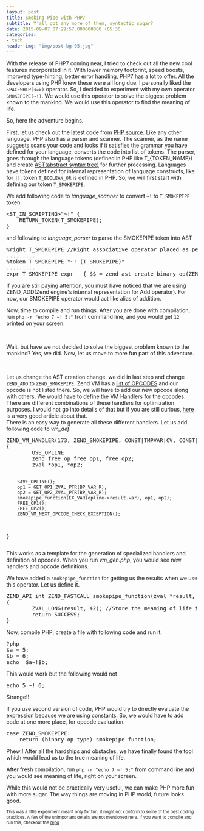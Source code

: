 ```yaml
---
layout: post
title: Smoking Pipe with PHP7 
subtitle: Y'all got any more of them, syntactic sugar? 
date: 2015-09-07 07:29:57.000000000 +05:30
categories:
- tech
header-img: "img/post-bg-05.jpg"
---
```

<p>With the release of PHP7 coming near, I tried to check out all the new cool features incorporated in it. With lower memory footprint, speed boosts, improved type-hinting, better error handling, PHP7 has a lot to offer. All the developers using PHP knew these were all long due. I personally liked the <code>SPACESHIP(<=>)</code> operator. So, I decided to experiment with my own operator <code>SMOKEPIPE(~!)</code>. We would use this operator to solve the biggest problem known to the mankind. We would use this operator to find the meaning of life.</p>

<p>So, here the adventure begins.</p>

<p>First, let us check out the latest code from <a href="https://github.com/php/php-src/tree/PHP-7.0.0"  target="_blank">PHP source</a>. Like any other language, PHP also has a parser and scanner. The scanner, as the name suggests scans your code and looks if it satisfies the grammar you have defined for your language, converts the code into list of tokens. The parser, goes through the language tokens (defined in PHP like T_{TOKEN_NAME}) and create <a href="https://en.wikipedia.org/wiki/Abstract_syntax_tree" target="_blank">AST(abstract syntax tree)</a> for further processing. Languages have tokens defined for internal representation of language constructs, like for <code>||</code>, token <code>T_BOOLEAN_OR</code> is defined in PHP. So, we will first start with defining our token <code>T_SMOKEPIPE</code>. </p>

<p>We add following code to <i>language_scanner</i> to convert <code>~!</code> to <code>T_SMOKEPIPE</code> token 
<pre>
&lt;ST_IN_SCRIPTING&gt;"~!" {
	RETURN_TOKEN(T_SMOKEPIPE);
}
</pre>
</p>
<p> and following to <i>language_parser</i> to parse the SMOKEPIPE token into AST
<pre>
%right T_SMOKEPIPE //Right associative operator placed as per the precedence level
.........
%token T_SMOKEPIPE "~! (T_SMOKEPIPE)" 
.........
expr T_SMOKEPIPE expr   { $$ = zend_ast_create_binary_op(ZEND_ADD, $1, $3); } //Create tree node $1<-ADD->$3
</pre>
</p>

<p>If you are still paying attention, you must have noticed that we are using ZEND_ADD(Zend engine's internal representation for Add operator). For now, our SMOKEPIPE operator would act like alias of addition.
</p>
<p>Now, time to compile and run things. After you are done with compilation, run <code>php -r "echo 7 ~! 5;"</code> from command line, and you would get <code>12</code> printed on your screen.
</p>
<br>
<p>Wait, but have we not decided to solve the biggest problem known to the mankind? Yes, we did. Now, let us move to more fun part of this adventure.</p>
<br>
<p>
Let us change the AST creation change, we did in last step and change <code>ZEND_ADD</code> to <code>ZEND_SMOKEPIPE</code>. Zend VM has a <a href="http://php.net/manual/en/internals2.opcodes.php" target="_blank">list of OPCODES</a> and our opcode is not listed there. So, we will have to add our new opcode along with others. We would have to define the VM Handlers for the opcodes. There are different combinations of these handlers for optimization purposes. I would not go into details of that but if you are still curious, <a href="http://jpauli.github.io/2015/02/05/zend-vm-executor.html" target="_blank">here</a> is a very good article about that. 
<br>
There is an easy way to generate all these different handlers. Let us add following code to <i>vm_def</i>.
<pre>
ZEND_VM_HANDLER(173, ZEND_SMOKEPIPE, CONST|TMPVAR|CV, CONST|TMPVAR|CV) //173 is last opcode+1
{
        USE_OPLINE
        zend_free_op free_op1, free_op2;
        zval *op1, *op2;

        SAVE_OPLINE();
        op1 = GET_OP1_ZVAL_PTR(BP_VAR_R);
        op2 = GET_OP2_ZVAL_PTR(BP_VAR_R);
        smokepipe_function(EX_VAR(opline->result.var), op1, op2);
        FREE_OP1();
        FREE_OP2();
        ZEND_VM_NEXT_OPCODE_CHECK_EXCEPTION();
}
</pre>
This works as a template for the generation of specialized handlers and definition of opcodes. When you run <i>vm_gen.php</i>, you would see new handlers and opcode definitions.
</p>

<p>
We have added a <code>smokepipe_function</code> for getting us the results when we use this operator. Let us define it.
<pre>
ZEND_API int ZEND_FASTCALL smokepipe_function(zval *result, zval *op1, zval *op2)
{
        ZVAL_LONG(result, 42); //Store the meaning of life in result
        return SUCCESS;
}
</pre>
</p>

<p>
Now, compile PHP; create a file with following code and run it.
<pre>
?php
$a = 5;
$b = 6;
echo  $a~!$b;
</pre>
This would work but the following would not
<pre>
echo 5 ~! 6;
</pre>
Strange!!
</p>

<p>
If you use second version of code, PHP would try to directly evaluate the expression because we are using constants. So, we would have to add code at one more place, for opcode evaluation.
<pre>
case ZEND_SMOKEPIPE:
	return (binary_op_type) smokepipe_function;
</pre>
</p>

<p>Phew!! After all the hardships and obstacles, we have finally found the tool which would lead us to the true meaning of life.</p>

<p>After fresh compilation, run <code>php -r "echo 7 ~! 5;"</code> from command line and you would see meaning of life, right on your screen.
</p>

<p>While this would not be practically very useful, we can make PHP more fun with more sugar. The way things are moving in PHP world, future looks good.</p>

<p style="font-size:11px;">This was a little experiment meant only for fun, it might not conform to some of the best coding practices. A few of the unimportant details are not mentioned here. If you want to compile and run this, checkout the <a href="https://github.com/ayejay/php7-smokepipe" target="_blank">repo</a></p>
